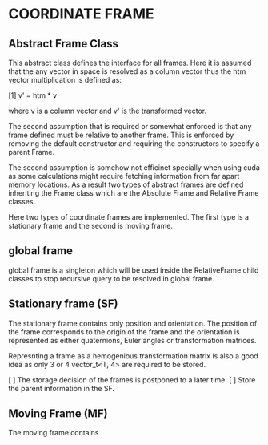 # COORDINATE FRAME

## Abstract Frame Class

This abstract class defines the interface for all frames. Here it is assumed that the any vector in space is resolved as a column vector thus the htm vector multiplication is defined as:

[1] v' = htm * v

where v is a column vector and v' is the transformed vector.

The second assumption that is required or somewhat enforced is that any frame defined must be relative to another frame. This is enforced by removing the default constructor and requiring the constructors to specify a parent Frame.

The second assumption is somehow not efficinet specially when using cuda as some calculations might require fetching information from far apart memory locations. As a result two types of abstract frames 
are defined inheriting the Frame class which are the Absolute Frame and Relative Frame classes.

Here two types of coordinate frames are implemented. The first type is a stationary frame and the second is moving frame.

## global frame

global frame is a singleton which will be used inside the RelativeFrame child classes to stop recursive query to be resolved in global frame.

## Stationary frame (SF)

The stationary frame contains only position and orientation. The position of the frame corresponds to the origin of the frame and the orientation is represented as either quaternions, Euler angles or transformation matrices.

Represnting a frame as a hemogenious transformation matrix is also a good idea as only 3 or 4 vector_t<T, 4> are required to be stored.

[ ] The storage decision of the frames is postponed to a later time.
[ ] Store the parent information in the SF.

## Moving Frame (MF)

The moving frame contains 